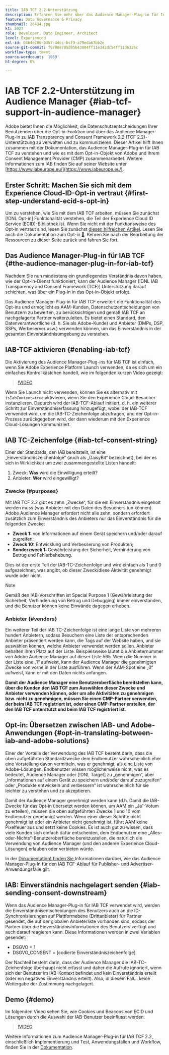 ```yaml
---
title: IAB TCF 2.2-Unterstützung
description: Erfahren Sie mehr über das Audience Manager-Plug-in für IAB TCF und wie es mit dem Opt-in-Objekt von Adobe und Ihrem Consent Management Provider (CMP) funktioniert.
feature: Data Governance & Privacy
thumbnail: 26434.jpg
kt: 5027
role: Developer, Data Engineer, Architect
level: Experienced
exl-id: 04b4e786-0457-4dcc-bcf9-a79eda67bb2e
source-git-commit: f9708e705d95b43084ff11e342dc54ff11d6326c
workflow-type: tm+mt
source-wordcount: '1059'
ht-degree: 0%

---
```


# IAB TCF 2.2-Unterstützung im Audience Manager {#iab-tcf-support-in-audience-manager}

Adobe bietet Ihnen die Möglichkeit, die Datenschutzentscheidungen Ihrer Benutzenden über die Opt-in-Funktion und über das Audience Manager-Plug-in zu IAB Transparency and Consent Framework 2.2 (TCF 2.2)-Unterstützung zu verwalten und zu kommunizieren. Dieser Artikel hilft Ihnen zusammen mit der Dokumentation, das Audience Manager-Plug-in für IAB TCF zu verstehen und wie es mit dem Opt-in-Objekt von Adobe und Ihrem Consent Management Provider (CMP) zusammenarbeitet. Weitere Informationen zum IAB finden Sie auf seiner Website unter [https://www.iabeurope.eu/](https://www.iabeurope.eu/).

## Erster Schritt: Machen Sie sich mit dem Experience Cloud-ID-Opt-in vertraut {#first-step-understand-ecid-s-opt-in}

Um zu verstehen, wie Sie mit dem IAB TCF arbeiten, müssen Sie zunächst [!DNL Opt-in] Funktionalität verstehen, die Teil der Experience Cloud ID Service (ECID)-Bibliothek ist. Wenn Sie nicht mit der Funktionsweise des Opt-in vertraut sind, lesen Sie zunächst [diesen hilfreichen Artikel](https://experienceleague.adobe.com/docs/core-services-learn/tutorials/id-service/use-opt-in-to-control-experience-cloud-activities-based-on-user-consent.html?lang=de). Lesen Sie auch die Dokumentation zum Opt-in [&#128279;](https://experienceleague.adobe.com/docs/id-service/using/implementation/opt-in-service/optin-overview.html?lang=de). Kehren Sie nach der Bearbeitung der Ressourcen zu dieser Seite zurück und fahren Sie fort.

## Das Audience Manager-Plug-in für IAB TCF {#the-audience-manager-plug-in-for-iab-tcf}

Nachdem Sie nun mindestens ein grundlegendes Verständnis davon haben, wie der Opt-in-Dienst funktioniert, kann der Audience Manager [!DNL IAB Transparency and Consent Framework (TCF)] Unterstützung darauf schichten, was über ein Plug-in in das Opt-in-Objekt erfolgt.

Das Audience Manager-Plug-in für IAB TCF erweitert die Funktionalität des Opt-ins und ermöglicht es AAM-Kunden, Datenschutzentscheidungen von Benutzern zu bewerten, zu berücksichtigen und gemäß IAB TCF an nachgelagerte Partner weiterzuleiten. Es bietet einen Standard, den Datenverantwortliche (d. h. Sie als Adobe-Kunde) und Anbieter (DMPs, DSP, SSPs, Werbeserver usw.) verwenden können, um das Einverständnis in der gesamten Einverständnisumgebung zu verstehen.

## IAB-TCF aktivieren {#enabling-iab-tcf}

Die Aktivierung des Audience Manager-Plug-ins für IAB TCF ist einfach, wenn Sie Adobe Experience Platform Launch verwenden, da es sich um ein einfaches Kontrollkästchen handelt, wie im folgenden kurzen Video gezeigt:

>[!VIDEO](https://video.tv.adobe.com/v/26433/?quality=12)

Wenn Sie Launch nicht verwenden, können Sie es alternativ mit `isIabContext=true` aktivieren, wenn Sie den Experience Cloud-Besucher instanziieren. Dadurch wird der IAB-TCF-Ablauf initiiert, d. h. ein weiterer Schritt zur Einverständniserfassung hinzugefügt, wobei der IAB-TCF verwendet wird, um die IAB-TC-Zeichenfolge abzufragen, und der Opt-in-Prozess zurückgegeben wird, der dann wiederum mit den Experience Cloud-Lösungen kommuniziert.

## IAB TC-Zeichenfolge {#iab-tcf-consent-string}

Einer der Standards, den IAB bereitstellt, ist eine „Einverständniszeichenfolge“ (auch als „DaisyBit“ bezeichnet), bei der es sich in Wirklichkeit um zwei zusammengestellte Listen handelt:

1. Zweck: **Was** wird die Einwilligung erteilt?
1. Anbieter: **Wer** wird eingewilligt?

### Zwecke {#purposes}

Mit IAB TCF 2.2 gibt es zehn „Zwecke“, für die ein Einverständnis eingeholt werden muss (was Anbieter mit den Daten des Besuchers tun können). Adobe Audience Manager erfordert nicht alle zehn, sondern erfordert zusätzlich zum Einverständnis des Anbieters nur das Einverständnis für die folgenden Zwecke:

* **Zweck 1:** von Informationen auf einem Gerät speichern und/oder darauf zugreifen;
* **Zweck 10:** Entwicklung und Verbesserung von Produkten;
* **Sonderzweck 1:** Gewährleistung der Sicherheit, Verhinderung von Betrug und Fehlerbehebung.

Dies ist der erste Teil der IAB-TC-Zeichenfolge und wird einfach als 1 und 0 aufgezeichnet, was angibt, ob dieser Zweck/diese Aktivität genehmigt wurde oder nicht.

>[!NOTE]
>
>Gemäß den IAB-Vorschriften ist Special Purpose 1 (Gewährleistung der Sicherheit, Verhinderung von Betrug und Debugging) immer einverstanden, und die Benutzer können keine Einwände dagegen erheben.

### Anbieter {#vendors}

Ein weiterer Teil der IAB TC-Zeichenfolge ist eine lange Liste von mehreren hundert Anbietern, sodass Besuchern eine Liste der entsprechenden Anbieter präsentiert werden kann, die Tags auf der Website haben, und sie auswählen können, welche Anbieter verwendet werden sollen. Anbieter behalten ihren Platz auf der Liste. Beispielsweise lautet die Anbieternummer von Adobe Audience Manager auf dieser Liste 565. Wenn die Nummer in der Liste eine „1“ aufweist, kann der Audience Manager die genehmigten Zwecke von vorne in der Liste ausführen. Wenn der AAM-Spot eine „0“ aufweist, kann er mit den Daten nichts anfangen.

**Damit der Audience Manager eine Benutzeroberfläche bereitstellen kann, über die Kunden den IAB TCF zum Auswählen dieser Zwecke und Anbieter verwenden können, oder um alle Aktivitäten zu genehmigen bzw. nicht zu genehmigen, müssen Sie einen CMP-Partner verwenden, der beim IAB TCF registriert ist, oder einen CMP-Partner erstellen, der den IAB TCF unterstützt und beim IAB TCF registriert ist.**

## Opt-in: Übersetzen zwischen IAB- und Adobe-Anwendungen {#opt-in-translating-between-iab-and-adobe-solutions}

Einer der Vorteile der Verwendung des IAB TCF besteht darin, dass die oben aufgeführten Standardzwecke dem Endbenutzer wahrscheinlich eher eine Vorstellung davon vermitteln, was er genehmigt, als eine Liste von Adobe-Lösungen. Endbenutzer wissen möglicherweise nicht, was es bedeutet, Audience Manager oder [!DNL Target] zu „genehmigen“, aber „Informationen auf einem Gerät zu speichern und/oder darauf zuzugreifen“ oder „Produkte entwickeln und verbessern“ ist wahrscheinlich für sie leichter zu verstehen und zu akzeptieren.

Damit der Audience Manager genehmigt werden kann (d.h. Damit die IAB-Zwecke für das Opt-in übersetzt werden können, um AAM ein „Ja“-Votum zu erteilen), müssen die oben aufgeführten Zwecke 1 und 10 vom Endbenutzer genehmigt werden. Wenn einer dieser Schritte nicht genehmigt ist oder ein Anbieter nicht genehmigt ist, führt AAM keine Pixelfeuer aus und setzt keine Cookies. Es ist auch gut zu wissen, dass viele Kunden sich einfach dafür entscheiden, dem Endbenutzer eine „Alles-oder-Nichts“-Benutzeroberfläche bereitzustellen, die natürlich die Verwendung von Audience Manager (und den anderen Experience Cloud-Lösungen) erlauben oder verbieten würde.

In der [Dokumentation) finden Sie ](https://experienceleague.adobe.com/docs/audience-manager/user-guide/overview/data-privacy/consent-management/aam-iab-plugin.html?lang=de) Informationen darüber, wie das Audience Manager-Plug-In für den IAB TCF-Ablauf für Publisher- und Advertiser-Anwendungsfälle gilt.

## IAB: Einverständnis nachgelagert senden {#iab-sending-consent-downstream}

Wenn das Audience Manager-Plug-in für IAB TCF verwendet wird, werden die Einverständnisentscheidungen des Benutzers auch an die ID-Synchronisierungen auf Plattformebene (Drittanbieter) für Partner gesendet, die auf der globalen Anbieterliste vorhanden sind, sodass der Partner über die Einverständnisinformationen des Benutzers verfügt und auch darauf reagieren kann. Diese Informationen werden in zwei Variablen gesendet:

* DSGVO = 1
* DSGVO_CONSENT = [codierte Einverständniszeichenfolge]

Der Nachteil besteht darin, dass der Audience Manager die IAB-TC-Zeichenfolge überhaupt nicht erfasst und daher die Aufrufe ignoriert, wenn sich der Benutzer im IAB-Kontext befindet und kein Einverständnis erteilt (oder ein negatives Einverständnis erteilt). Also, in diesem Fall… keine Weitergabe der Zustimmung nachgelagert.

## Demo {#demo}

Im folgenden Video sehen Sie, wie Cookies und Beacons von ECID und Lösungen durch die Auswahl der IAB-Benutzer beeinflusst werden.

>[!VIDEO](https://video.tv.adobe.com/v/26434/?quality=12)

Weitere Informationen zum Audience Manager-Plug-in für IAB TCF 2.2, einschließlich Implementierung und Test, Anwendungsfällen und Workflow, finden Sie in der [Dokumentation](https://experienceleague.adobe.com/docs/audience-manager/user-guide/overview/data-privacy/consent-management/aam-iab-plugin.html?lang=de).
